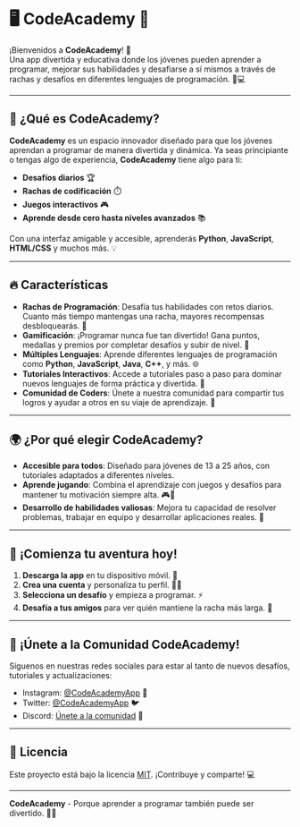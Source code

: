 # 🖥️ **CodeAcademy** 🚀

¡Bienvenidos a **CodeAcademy**! 🎉  
Una app divertida y educativa donde los jóvenes pueden aprender a programar, mejorar sus habilidades y desafiarse a sí mismos a través de rachas y desafíos en diferentes lenguajes de programación. 🌱💻

---

## 🌟 **¿Qué es CodeAcademy?**

**CodeAcademy** es un espacio innovador diseñado para que los jóvenes aprendan a programar de manera divertida y dinámica. Ya seas principiante o tengas algo de experiencia, **CodeAcademy** tiene algo para ti:

- **Desafíos diarios** 🏆
- **Rachas de codificación** ⏱️
- **Juegos interactivos** 🎮
- **Aprende desde cero hasta niveles avanzados** 📚

Con una interfaz amigable y accesible, aprenderás **Python**, **JavaScript**, **HTML/CSS** y muchos más. 💡

---

## 🔥 **Características**

- **Rachas de Programación**: Desafía tus habilidades con retos diarios. Cuanto más tiempo mantengas una racha, mayores recompensas desbloquearás. 🏅
- **Gamificación**: ¡Programar nunca fue tan divertido! Gana puntos, medallas y premios por completar desafíos y subir de nivel. 🎯
- **Múltiples Lenguajes**: Aprende diferentes lenguajes de programación como **Python**, **JavaScript**, **Java**, **C++**, y más. 🌐
- **Tutoriales Interactivos**: Accede a tutoriales paso a paso para dominar nuevos lenguajes de forma práctica y divertida. 📖
- **Comunidad de Coders**: Únete a nuestra comunidad para compartir tus logros y ayudar a otros en su viaje de aprendizaje. 🤝

---

## 🌍 **¿Por qué elegir CodeAcademy?**

- **Accesible para todos**: Diseñado para jóvenes de 13 a 25 años, con tutoriales adaptados a diferentes niveles.
- **Aprende jugando**: Combina el aprendizaje con juegos y desafíos para mantener tu motivación siempre alta. 🎮🚀
- **Desarrollo de habilidades valiosas**: Mejora tu capacidad de resolver problemas, trabajar en equipo y desarrollar aplicaciones reales. 🔧

---

## 🏁 **¡Comienza tu aventura hoy!**

1. **Descarga la app** en tu dispositivo móvil. 📲
2. **Crea una cuenta** y personaliza tu perfil. 🧑‍💻
3. **Selecciona un desafío** y empieza a programar. ⚡
4. **Desafía a tus amigos** para ver quién mantiene la racha más larga. 👑

---

## 📣 **¡Únete a la Comunidad CodeAcademy!**

Síguenos en nuestras redes sociales para estar al tanto de nuevos desafíos, tutoriales y actualizaciones:

- Instagram: [@CodeAcademyApp](https://instagram.com/CodeAcademyApp) 📸
- Twitter: [@CodeAcademyApp](https://twitter.com/CodeAcademyApp) 🐦
- Discord: [Únete a la comunidad](https://discord.gg/CodeAcademyCommunity) 💬

---

## 📜 **Licencia**

Este proyecto está bajo la licencia [MIT](https://opensource.org/licenses/MIT). ¡Contribuye y comparte! 💻

---

**CodeAcademy** - Porque aprender a programar también puede ser divertido. 🚀🎉
